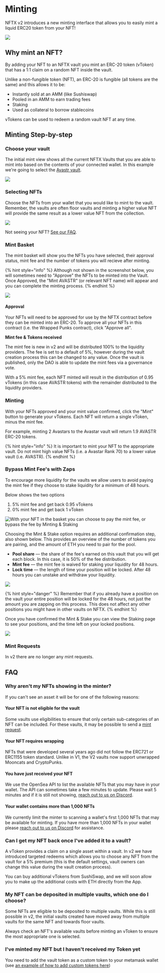 # Minting

NFTX v2 introduces a new minting interface that allows you to easily mint a liquid ERC20 token from your NFT!

![](<../.gitbook/assets/image (6) (1).png>)

## Why mint an NFT?

By adding your NFT to an NFTX vault you mint an ERC-20 token (vToken) that has a 1:1 claim on a random NFT inside the vault.

Unlike a non-fungible token (NFT), an ERC-20 is fungible (all tokens are the same) and this allows it to be:

* Instantly sold at an AMM (like Sushiswap)&#x20;
* Pooled in an AMM to earn trading fees
* Staking
* Used as collateral to borrow stablecoins

vTokens can be used to redeem a random vault NFT at any time.

## Minting Step-by-step

### Choose your vault

The initial mint view shows all the current NFTX Vaults that you are able to mint into based on the contents of your connected wallet. In this example we're going to select the [Avastr vault](https://v2.nftx.org/mint/0xdcdc1c1cc33aa817cbdbe8f5e2390bf7cc43dc4b/).

![](<../.gitbook/assets/image (8).png>)

### Selecting NFTs

Choose the NFTs from your wallet that you would like to mint to the vault. Remember, the vaults are often floor vaults and minting a higher value NFT will provide the same result as a lower value NFT from the collection.

![](../.gitbook/assets/screenshot-2021-06-22-at-23.54.42.png)

Not seeing your NFT? [See our FAQ](https://docs.nftx.org/tutorials/get-started-v1.x/minting#faq).

### Mint Basket

The mint basket will show you the NFTs you have selected, their approval status, mint fee and the number of tokens you will recieve after minting.

{% hint style="info" %}
Although not shown in the screenshot below, you will sometimes need to "Approve" the NFTs to be minted into the Vault. Once Approved, the "Mint AVASTR" (or relevant NFT name) will appear and you can complete the minting process.
{% endhint %}

![](../.gitbook/assets/screenshot-2021-06-22-at-23.57.38.png)

#### Approval

Your NFTs will need to be approved for use by the NFTX contract before they can be minted into an ERC-20. To approve all your NFTs in this contract (i.e. the Wrapped Punks contract), click "Approve all".

**Mint fee & Tokens received**

The mint fee is new in v2 and will be distributed 100% to the liquidity providers.  The fee is set to a default of 5%, however during the vault creation process this can be changed to any value. Once the vault is published, only the DAO is able to update the mint fees via a governance vote.

With a 5% mint fee, each NFT minted will result in the distribution of 0.95 vTokens (in this case AVASTR tokens) with the remainder distributed to the liquidity providers.

### **Minting**

With your NFTs approved and your mint value confirmed, click the "Mint" button to generate your vTokens. Each NFT will return a single vToken, minus the mint fee.

For example, minting 2 Avastars to the Avastar vault will return 1.9 AVASTR ERC-20 tokens.

{% hint style="info" %}
It is important to mint your NFT to the appropriate vault. Do not mint high value NFTs (i.e. a Avastar Rank 70) to a lower value vault (i.e. AVASTR).
{% endhint %}

### Bypass Mint Fee's with Zaps

To encourage more liquidity for the vaults we allow users to avoid paying the mint fee if they choose to stake liquidity for a minimum of 48 hours.

Below shows the two options

1. 5% mint fee and get back 0.95 vTokens
2. 0% mint fee and get back 1 vToken

![With your NFT in the basket you can choose to pay the mint fee, or bypass the fee by Minting & Staking](../.gitbook/assets/mint.jpg)

Choosing the Mint & Stake option requires an additional confirmation step, also shown below. This provides an overview of the number of tokens you are pairing, and the amount of ETH you need to pair for the pool.

* **Pool share** — the share of the fee's earned on this vault that you will get each block. In this case, it is 50% of the fee distribution.
* **Mint fee** — the mint fee is waived for staking your liquidity for 48 hours.
* **Lock time** — the length of time your position will be locked. After 48 hours you can unstake and withdraw your liquidity.

![](../.gitbook/assets/approve-mint-stake.jpg)

{% hint style="danger" %}
Remember that if you already have a position on the vault your entire position will be locked for the 48 hours, not just the amount you are zapping on this process. This does not affect any other positions you might have in other vaults on NFTX.
{% endhint %}

Once you have confirmed the Mint & Stake you can view the Staking page to see your positions, and the time left on your locked positions.

![](../.gitbook/assets/screenshot-2021-07-27-at-16.41.16.png)

### Mint Requests

In v2 there are no longer any mint requests.

## FAQ

### Why aren't my NFTs showing in the minter?

If you can't see an asset it will be for one of the following reasons:

#### Your NFT is not eligible for the vault

Some vaults use eligibilities to ensure that only certain sub-categories of an NFT can be included. For these vaults, it may be possible to send a [mint request](https://docs.nftx.org/tutorials/get-started-v1.x/minting#mint-requests).

#### Your NFT requires wrapping

NFTs that were developed several years ago did not follow the ERC721 or ERC1155 token standard. Unlike in V1, the V2 vaults now support unwrapped Mooncats and CryptoPunks.

#### You have just received your NFT

We use the OpenSea API to list the available NFTs that you may have in your wallet. The API can sometimes take a few minutes to update. Please wait 5 minutes and if it is still not showing, [reach out to us on Discord](https://discord.com/invite/fJg5burAKH).

#### Your wallet contains more than 1,000 NFTs

We currently limit the minter to scanning a wallet's first 1,000 NFTs that may be available for minting. If you have more than 1,000 NFTs in your wallet please [reach out to us on Discord](https://discord.com/invite/fJg5burAKH) for assistance.

### Can I get my NFT back once I've added it to a vault?

A vToken provides a claim on a single asset within a vault. In v2 we have introduced targeted redeems which allows you to choose any NFT from the vault for a 5% premium (this is the default settings, vault owners can change this value during the vault creation process).

You can buy additional vTokens from SushiSwap, and we will soon allow you to make up the additional costs with ETH directly from the App.

### My NFT can be deposited in multiple vaults, which one do I choose?

Some NFTs are eligible to be deposited to multiple vaults. While this is still possible in v2, the initial vaults created have moved away from multiple vaults for the same NFT and towards floor vaults.

Always check an NFT's available vaults before minting an vToken to ensure the most appropriate one is selected.

### I've minted my NFT but I haven't received my Token yet

You need to add the vault token as a custom token to your metamask wallet (see [an example of how to add custom tokens here](https://blog.nftx.org/how-do-i-view-my-nftx-tokens-in-metamask/#how-can-you-see-your-nftx-tokens-inside-of-metamask))



